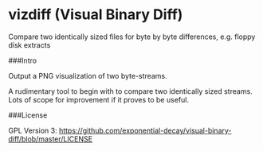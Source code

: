 # vizdiff (Visual Binary Diff)

Compare two identically sized files for byte by byte differences, e.g. floppy disk extracts

###Intro

Output a PNG visualization of two byte-streams. 

A rudimentary tool to begin with to compare two identically sized streams. Lots
of scope for improvement if it proves to be useful. 

###License

GPL Version 3: https://github.com/exponential-decay/visual-binary-diff/blob/master/LICENSE
